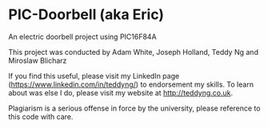 # PIC-Doorbell (aka Eric)
An electric doorbell project using PIC16F84A

This project was conducted by Adam White, Joseph Holland, Teddy Ng and Miroslaw Blicharz

If you find this useful, please visit my LinkedIn page (https://www.linkedin.com/in/teddyng/) to endorsement my skills. To learn about was else I do, please visit my website at http://teddyng.co.uk.

Plagiarism is a serious offense in force by the university, please reference to this code with care.
